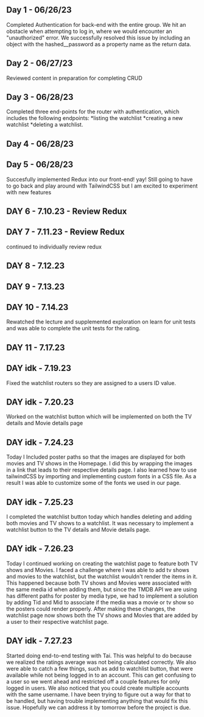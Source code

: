 ## Day 1 - 06/26/23
Completed Authentication for back-end with the entire group. We hit an obstacle when attempting to log in, where we would encounter an "unauthorized" error. We successfully resolved this issue by including an object with the hashed__password as a property name as the return data.

## Day 2 - 06/27/23
Reviewed content in preparation for completing CRUD

## Day 3 - 06/28/23
Completed three end-points for the router with authentication, which includes the following endpoints:
*listing the watchlist
*creating a new watchlist
*deleting a watchlist.

## Day 4 - 06/28/23


## Day 5 - 06/28/23
Succesfully implemented Redux into our front-end! yay! Still going to have to go back and play around with TailwindCSS but I am excited to experiment with new features


## DAY 6 - 7.10.23 - Review Redux

## DAY 7 - 7.11.23 - Review Redux
continued to individually review redux

## DAY 8 - 7.12.23

## DAY 9 - 7.13.23

## DAY 10 - 7.14.23
Rewatched the lecture and supplemented exploration on learn for unit tests and was able to complete the unit tests for the rating.

## DAY 11 - 7.17.23

## DAY idk - 7.19.23
Fixed the watchlist routers so they are assigned to a users ID value.

## DAY idk - 7.20.23
Worked on the watchlist button which will be implemented on both the TV details and Movie details page

## DAY idk - 7.24.23
Today I Included poster paths so that the images are displayed for both movies and TV shows in the Homepage. I did this by wrapping the images in a link that leads to their respective details page. I also learned how to use tailwindCSS by importing and implementing custom fonts in a CSS file. As a result I was able to customize some of the fonts we used in our page.

## DAY idk - 7.25.23
I completed the watchlist button today which handles deleting and adding both movies and TV shows to a watchlist. It was necessary to implement a watchlist button to the TV details and Movie details page.

## DAY idk - 7.26.23

Today I continued working on creating the watchlist page to feature both TV shows and Movies. I faced a challenge where I was able to add tv shows and movies to the watchlist, but the watchlist wouldn't render the items in it. This happened because both TV shows and Movies were associated with the same media id when adding them, but since the TMDB API we are using has different paths for poster by media type, we had to implement a solution by adding Tid and Mid to associate if the media was a movie or tv show so the posters could render properly. After making these changes, the watchlist page now shows both the TV shows and Movies that are added by a user to their respective watchlist page.

## DAY idk - 7.27.23
Started doing end-to-end testing with Tai. This was helpful to do because we realized the ratings average was not being calculated correctly. We also were able to catch a few things, such as add to watchlist button, that were available while not being logged in to an account. This can get confusing to a user so we went ahead and restricted off a couple features for only logged in users. We also noticed that you could create multiple accounts with the same username. I have been trying to figure out a way for that to be handled, but having trouble implementing anything that would fix this issue. Hopefully we can address it by tomorrow before the project is due.
